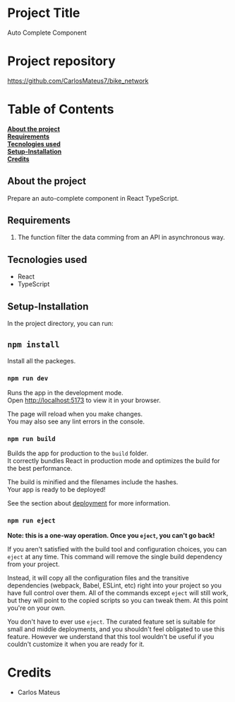 # Project Title
Auto Complete Component

# Project repository
https://github.com/CarlosMateus7/bike_network

# Table of Contents  
**[About the project](#about-the-project)**<br>
**[Requirements](#requirements)**<br>
**[Tecnologies used](#tecnologies-used)**<br>
**[Setup-Installation](#setup-installation)**<br>
**[Credits](#credits)**<br>


## About the project
Prepare an auto-complete component in React TypeScript.

## Requirements

1.  The function filter the data comming from an API in asynchronous way. 

## Tecnologies used

- React
- TypeScript

## Setup-Installation

In the project directory, you can run:

## `npm install`

Install all the packeges.

### `npm run dev`

Runs the app in the development mode.\
Open [http://localhost:5173](http://localhost:5173) to view it in your browser.

The page will reload when you make changes.\
You may also see any lint errors in the console.

### `npm run build`

Builds the app for production to the `build` folder.\
It correctly bundles React in production mode and optimizes the build for the best performance.

The build is minified and the filenames include the hashes.\
Your app is ready to be deployed!

See the section about [deployment](https://facebook.github.io/create-react-app/docs/deployment) for more information.

### `npm run eject`

**Note: this is a one-way operation. Once you `eject`, you can't go back!**

If you aren't satisfied with the build tool and configuration choices, you can `eject` at any time. This command will remove the single build dependency from your project.

Instead, it will copy all the configuration files and the transitive dependencies (webpack, Babel, ESLint, etc) right into your project so you have full control over them. All of the commands except `eject` will still work, but they will point to the copied scripts so you can tweak them. At this point you're on your own.

You don't have to ever use `eject`. The curated feature set is suitable for small and middle deployments, and you shouldn't feel obligated to use this feature. However we understand that this tool wouldn't be useful if you couldn't customize it when you are ready for it.

# Credits

- Carlos Mateus